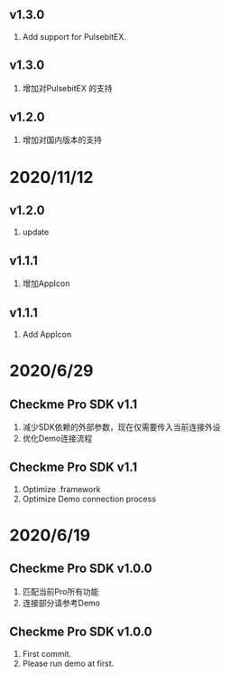 ## v1.3.0
 1. Add support for PulsebitEX.
 
 ## v1.3.0
 1. 增加对PulsebitEX 的支持

## v1.2.0
  1. 增加对国内版本的支持

# 2020/11/12
## v1.2.0
  1. update
  
## v1.1.1
  1. 增加AppIcon

## v1.1.1
  1. Add AppIcon 

# 2020/6/29
## Checkme Pro SDK v1.1
  1. 减少SDK依赖的外部参数，现在仅需要传入当前连接外设
  2. 优化Demo连接流程

## Checkme Pro SDK v1.1
  1. Optimize .framework
  2. Optimize Demo connection process

#  2020/6/19
## Checkme Pro SDK v1.0.0
  1. 匹配当前Pro所有功能
  2. 连接部分请参考Demo 

## Checkme Pro SDK v1.0.0
  1. First commit.
  2. Please run demo at first.
